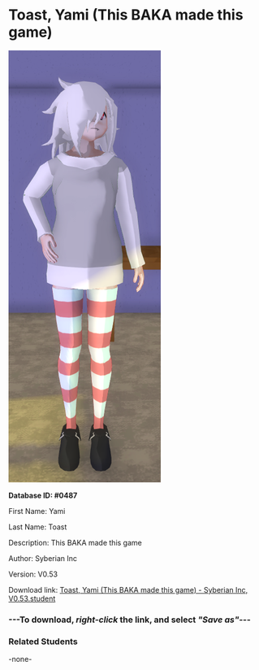 # Toast, Yami (This BAKA made this game)

<img src="../../Files/Images/Toast, Yami (This BAKA made this game).png" title="Toast, Yami (This BAKA made this game) - Syberian Inc, V0.53">

**Database ID: #0487**

First Name: Yami

Last Name: Toast

Description: This BAKA made this game

Author: Syberian Inc

Version: V0.53

Download link: <a href="https://raw.githubusercontent.com/Arbiter1223/Daigaku-Gurashi-Custom-Students/master/Files/Student%20Files/Toast%2C%20Yami%20(This%20BAKA%20made%20this%20game)%20-%20Syberian%20Inc%2C%20V0.53.student">Toast, Yami (This BAKA made this game) - Syberian Inc, V0.53.student</a>

### ---**To download, _right-click_ the link, and select _"Save as"_**---

### Related Students

-none-
